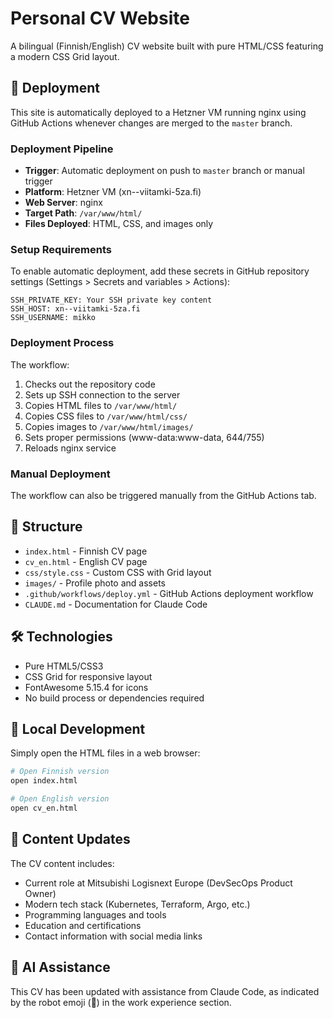 # Personal CV Website

A bilingual (Finnish/English) CV website built with pure HTML/CSS featuring a modern CSS Grid layout.

## 🚀 Deployment

This site is automatically deployed to a Hetzner VM running nginx using GitHub Actions whenever changes are merged to the `master` branch.

### Deployment Pipeline

- **Trigger**: Automatic deployment on push to `master` branch or manual trigger
- **Platform**: Hetzner VM (xn--viitamki-5za.fi)
- **Web Server**: nginx
- **Target Path**: `/var/www/html/`
- **Files Deployed**: HTML, CSS, and images only

### Setup Requirements

To enable automatic deployment, add these secrets in GitHub repository settings (Settings > Secrets and variables > Actions):

```
SSH_PRIVATE_KEY: Your SSH private key content
SSH_HOST: xn--viitamki-5za.fi
SSH_USERNAME: mikko
```

### Deployment Process

The workflow:
1. Checks out the repository code
2. Sets up SSH connection to the server
3. Copies HTML files to `/var/www/html/`
4. Copies CSS files to `/var/www/html/css/`
5. Copies images to `/var/www/html/images/`
6. Sets proper permissions (www-data:www-data, 644/755)
7. Reloads nginx service

### Manual Deployment

The workflow can also be triggered manually from the GitHub Actions tab.

## 📁 Structure

- `index.html` - Finnish CV page
- `cv_en.html` - English CV page  
- `css/style.css` - Custom CSS with Grid layout
- `images/` - Profile photo and assets
- `.github/workflows/deploy.yml` - GitHub Actions deployment workflow
- `CLAUDE.md` - Documentation for Claude Code

## 🛠 Technologies

- Pure HTML5/CSS3
- CSS Grid for responsive layout
- FontAwesome 5.15.4 for icons
- No build process or dependencies required

## 🔧 Local Development

Simply open the HTML files in a web browser:

```bash
# Open Finnish version
open index.html

# Open English version  
open cv_en.html
```

## 📝 Content Updates

The CV content includes:
- Current role at Mitsubishi Logisnext Europe (DevSecOps Product Owner)
- Modern tech stack (Kubernetes, Terraform, Argo, etc.)
- Programming languages and tools
- Education and certifications
- Contact information with social media links

## 🤖 AI Assistance

This CV has been updated with assistance from Claude Code, as indicated by the robot emoji (🤖) in the work experience section.